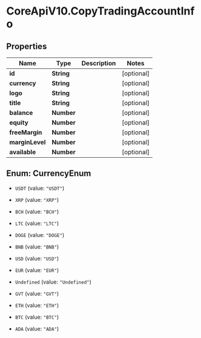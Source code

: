 # CoreApiV10.CopyTradingAccountInfo

## Properties
Name | Type | Description | Notes
------------ | ------------- | ------------- | -------------
**id** | **String** |  | [optional] 
**currency** | **String** |  | [optional] 
**logo** | **String** |  | [optional] 
**title** | **String** |  | [optional] 
**balance** | **Number** |  | [optional] 
**equity** | **Number** |  | [optional] 
**freeMargin** | **Number** |  | [optional] 
**marginLevel** | **Number** |  | [optional] 
**available** | **Number** |  | [optional] 


<a name="CurrencyEnum"></a>
## Enum: CurrencyEnum


* `USDT` (value: `"USDT"`)

* `XRP` (value: `"XRP"`)

* `BCH` (value: `"BCH"`)

* `LTC` (value: `"LTC"`)

* `DOGE` (value: `"DOGE"`)

* `BNB` (value: `"BNB"`)

* `USD` (value: `"USD"`)

* `EUR` (value: `"EUR"`)

* `Undefined` (value: `"Undefined"`)

* `GVT` (value: `"GVT"`)

* `ETH` (value: `"ETH"`)

* `BTC` (value: `"BTC"`)

* `ADA` (value: `"ADA"`)




